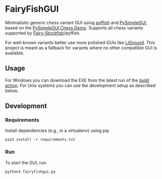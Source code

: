 # FairyFishGUI

Minimalistic generic chess variant GUI using [pyffish](https://pypi.org/project/pyffish/) and [PySimpleGUI](https://github.com/PySimpleGUI/PySimpleGUI), based on the [PySimpleGUI Chess Demo](https://github.com/PySimpleGUI/PySimpleGUI/tree/master/Chess). Supports all chess variants supported by [Fairy-Stockfish](https://github.com/ianfab/Fairy-Stockfish)/pyffish.

For well-known variants better use more polished GUIs like [LiGround](https://github.com/ml-research/liground). This project is meant as a fallback for variants where no other compatible GUI is available.

## Usage

For Windows you can download the EXE from the latest run of the [build action](https://github.com/ianfab/FairyFishGUI/actions/workflows/build.yml). For Unix systems you can use the development setup as described below.

## Development

### Requirements

Install dependencies (e.g., in a virtualenv) using pip

    pip3 install -r requirements.txt

### Run

To start the GUI, run

    python3 fairyfishgui.py
